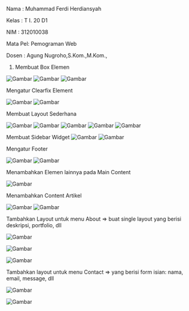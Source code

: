 Nama    : Muhammad Ferdi Herdiansyah

Kelas   : T I. 20 D1

NIM     : 312010038

Mata Pel: Pemograman Web

Dosen   : Agung Nugroho,S.Kom.,M.Kom.,


1. Membuat Box Elemen 

![Gambar](BB1.PNG)
![Gambar](BB2.PNG)
![Gambar](BB3.PNG)

Mengatur Clearfix Element

![Gambar](BB2.PNG)
![Gambar](BB3.PNG)

Membuat Layout Sederhana

![Gambar](BB9.PNG)
![Gambar](BB10.PNG)
![Gambar](BB11.PNG)
![Gambar](BB12.PNG)
![Gambar](BB4.PNG)

Membuat Sidebar Widget
![Gambar](BB11.PNG)
![Gambar](BB5.PNG)


Mengatur Footer

![Gambar](BB12.PNG)
![Gambar](BB6.png)


Menambahkan Elemen lainnya pada Main Content

![Gambar](BB5.PNG)


Menambahkan Content Artikel

![Gambar](BB12.PNG)
![Gambar](BB6.png)

Tambahkan Layout untuk menu About
=> buat single layout yang berisi deskripsi, portfolio, dll


![Gambar](BB13.PNG)

![Gambar](BB14.PNG)

![Gambar](BB7.PNG)


Tambahkan layout untuk menu Contact
=> yang berisi form isian: nama, email, message, dll


![Gambar](BB16.PNG)

![Gambar](BB17.PNG)
